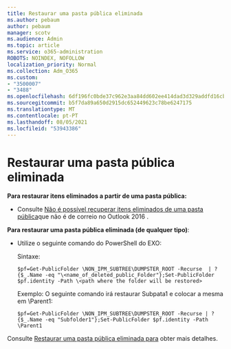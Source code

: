 ```yaml
---
title: Restaurar uma pasta pública eliminada
ms.author: pebaum
author: pebaum
manager: scotv
ms.audience: Admin
ms.topic: article
ms.service: o365-administration
ROBOTS: NOINDEX, NOFOLLOW
localization_priority: Normal
ms.collection: Adm_O365
ms.custom:
- "3500007"
- "3488"
ms.openlocfilehash: 6df196fc0bde37c962e3aa84dd602ee414dad3d329addfd16cb6e3dcc40fc2ae
ms.sourcegitcommit: b5f7da89a650d2915dc652449623c78be6247175
ms.translationtype: MT
ms.contentlocale: pt-PT
ms.lasthandoff: 08/05/2021
ms.locfileid: "53943386"
---
```

# <a name="restore-a-deleted-public-folder"></a>Restaurar uma pasta pública eliminada

**Para restaurar itens eliminados a partir de uma pasta pública:**

- Consulte [Não é possível recuperar itens eliminados de uma pasta pública](https://aka.ms/pfrec)que não é de correio no Outlook 2016 .
 
**Para restaurar uma pasta pública eliminada (de qualquer tipo)**: 

- Utilize o seguinte comando do PowerShell do EXO:

    Sintaxe:

     `$pf=Get-PublicFolder \NON_IPM_SUBTREE\DUMPSTER_ROOT -Recurse  | ?{$_.Name -eq "\<name_of_deleted_public_Folder"};Set-PublicFolder $pf.identity -Path \<path where the folder will be restored>`

    Exemplo: O seguinte comando irá restaurar Subpata1 e colocar a mesma em \Parent1:

    `$pf=Get-PublicFolder \NON_IPM_SUBTREE\DUMPSTER_ROOT -Recurse | ?{$_.Name -eq "Subfolder1"};Set-PublicFolder $pf.identity -Path \Parent1`

Consulte [Restaurar uma pasta pública eliminada para](https://docs.microsoft.com/exchange/collaboration-exo/public-folders/restore-deleted-public-folder) obter mais detalhes.

